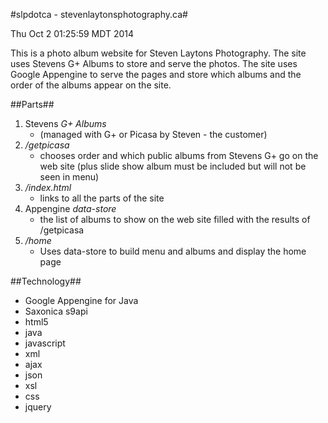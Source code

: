 #slpdotca - stevenlaytonsphotography.ca#

Thu Oct  2 01:25:59 MDT 2014

This is a photo album website for Steven Laytons Photography. 
The site uses Stevens G+ Albums to store and serve the photos.
The site uses Google Appengine to serve the pages and store
which albums and the order of the albums appear on the site.


##Parts##

1. 	Stevens *G+ Albums* 
	- (managed with G+ or Picasa by Steven - the customer)
2. */getpicasa* 
	- chooses order and which public albums from Stevens G+ go on the web site
	(plus slide show album must be included but will not be seen in menu)
3. */index.html*
	- links to all the parts of the site
4. Appengine *data-store* 
	- the list of albums to show on the web site
	filled with the results of /getpicasa
5. */home* 
	- Uses data-store to build menu and albums and display the home page

##Technology##

- Google Appengine for Java
- Saxonica s9api
- html5
- java
- javascript
- xml
- ajax
- json
- xsl
- css
- jquery


